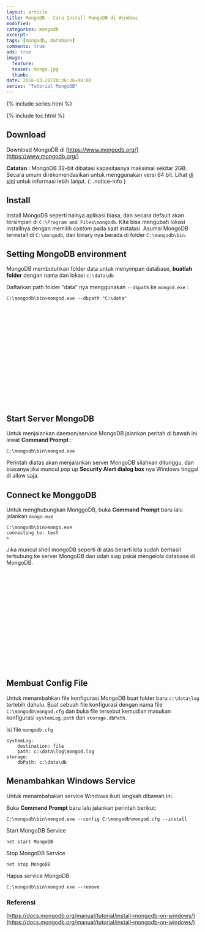 ```yaml
---
layout: article
title: MongoDB - Cara Install MongoDB di Windows
modified:
categories: mongodb
excerpt:
tags: [mongodb, database]
comments: true
ads: true
image:
  feature:
  teaser: mongo.jpg
  thumb:
date: 2016-03-28T20:36:26+08:00
series: "Tutorial MongoDB"
---
```


{% include series.html %}

{% include toc.html %}

## Download

Download MongoDB di [https://www.mongodb.org/](https://www.mongodb.org/)

**Catatan :** MongoDB 32-bit dibatasi kapasitasnya maksimal sekitar 2GB. Secara umum direkomendasikan untuk menggunakan versi 64 bit. Lihat [di sini](http://blog.mongodb.org/post/137788967/32-bit-limitations?_ga=1.163862907.539163629.1459176855) untuk informasi lebih lanjut.
{: .notice-info }

## Install

Install MongoDB seperti halnya aplikasi biasa, dan secara default akan tersimpan di `C:\Program and Files\mongodb`. Kita bisa mengubah lokasi installnya dengan memilih _custom_ pada saat instalasi. Asumsi MongoDB terinstall di  `C:\mongodb`, dan binary nya berada di folder `C:\mongodb\bin`.

## Setting MongoDB environment

MongoDB membutuhkan folder data untuk menyimpan database, __buatlah folder__ dengan nama dan lokasi `c:\data\db`

Daftarkan path folder "data" nya menggunakan `--dbpath` ke `mongod.exe` :

```
C:\mongodb\bin>mongod.exe --dbpath "C:\data"
```

<center><script async src="//pagead2.googlesyndication.com/pagead/js/adsbygoogle.js"></script><!-- BOX--><ins class="adsbygoogle"  style="display:inline-block;width:300px;height:250px" data-ad-client="ca-pub-4504493660273886" data-ad-slot="1638134271"></ins><script>(adsbygoogle = window.adsbygoogle || []).push({});</script></center>

## Start Server MongoDB

Untuk menjalankan daemon/service MongoDB  jalankan peritah di bawah ini lewat **Command Prompt** :

```
C:\mongodb\bin\mongod.exe
```
Perintah diatas akan menjalankan server MongoDB silahkan ditunggu, dan biasanya jika muncul pop up **Security Alert dialog box**  nya Windows tinggal di allow saja.

## Connect ke MonggoDB

Untuk menghubungkan MonggoDB, buka **Command Prompt** baru lalu jalankan `mongo.exe`

```
C:\mongodb\bin>mongo.exe
connecting to: test
>
```
Jika muncul shell mongoDB seperti di atas berarti kita sudah berhasil terhubung ke server MongoDB dan udah siap pakai mengelola database di MongoDB.

<center><script async src="//pagead2.googlesyndication.com/pagead/js/adsbygoogle.js"></script><!-- BOX--><ins class="adsbygoogle"  style="display:inline-block;width:300px;height:250px" data-ad-client="ca-pub-4504493660273886" data-ad-slot="1638134271"></ins><script>(adsbygoogle = window.adsbygoogle || []).push({});</script></center>


## Membuat Config File

Untuk menambahkan file konfigurasi MongoDB buat folder baru `c:\data\log` terlebih dahulu. Buat sebuah file konfigurasi dengan nama file `C:\mongodb\mongod.cfg` dan buka file tersebut kemudian masukan konfigurasi  `systemLog.path` dan `storage.dbPath`.

Isi file `mongodb.cfg`

```
systemLog:
    destination: file
    path: c:\data\log\mongod.log
storage:
    dbPath: c:\data\db
```

## Menambahkan Windows Service


Untuk menambahakan service Windows ikuti langkah dibawah ini.

Buka **Command Prompt** baru lalu jalankan perintah berikut:

```
C:\mongodb\bin\mongod.exe --config C:\mongodb\mongod.cfg --install
```

Start MongoDB Service

```
net start MongoDB
```

Stop MongoDB Service

```
net stop MongoDB
```

Hapus service MongoDB

```
C:\mongodb\bin\mongod.exe --remove
```

### Referensi

[https://docs.mongodb.org/manual/tutorial/install-mongodb-on-windows/](https://docs.mongodb.org/manual/tutorial/install-mongodb-on-windows/)
